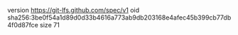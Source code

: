 version https://git-lfs.github.com/spec/v1
oid sha256:3be0f54a1d89d0d33b4616a773ab9db203168e4afec45b399cb77db4f0d87fce
size 71
